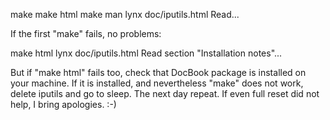 
make
make html
make man
lynx doc/iputils.html
Read...



If the first "make" fails, no problems:

make html
lynx doc/iputils.html
Read section "Installation notes"...



But if "make html" fails too, check that DocBook package is installed
on your machine. If it is installed, and nevertheless "make" does not work,
delete iputils and go to sleep. The next day repeat. If even full reset
did not help, I bring apologies. :-)



